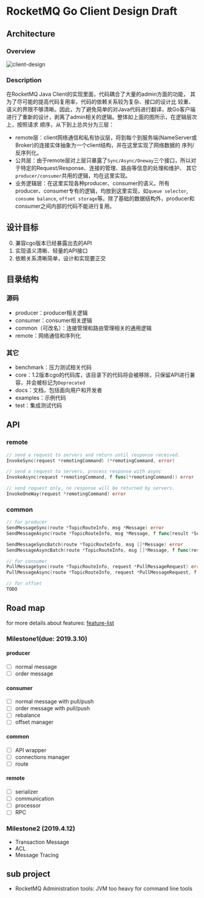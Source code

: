 # RocketMQ Go Client Design Draft

## Architecture

### Overview
![client-design](client-design.png)

### Description
在RocketMQ Java Client的实现里面，代码耦合了大量的admin方面的功能， 其为了尽可能的提高代码复用率，代码的依赖关系较为复杂、接口的设计比
较重、语义的界限不够清晰。因此，为了避免简单的对Java代码进行翻译，故Go客户端进行了重新的设计，剥离了admin相关的逻辑。整体如上面的图所示，在逻辑层次上，按照请求
顺序，从下到上总共分为三层：
- remote层：client网络通信和私有协议层，将到每个到服务端(NameServer或Broker)的连接实体抽象为一个client结构，并在这里实现了网络数据的
序列/反序列化。
- 公共层：由于remote层对上层只暴露了`Sync/Async/Oneway`三个接口，所以对于特定的Request/Response、连接的管理、路由等信息的处理和维护、
其它`producer/consumer`共用的逻辑，均在这里实现。
- 业务逻辑层：在这里实现各种producer、consumer的语义。所有producer、consumer专有的逻辑，均放到这里实现，如`queue selector`,
`consume balance`, `offset storage`等。除了基础的数据结构外，producer和consumer之间内部的代码不能进行复用。


## 设计目标
0. 兼容cgo版本已经暴露出去的API
1. 实现语义清晰、轻量的API接口
2. 依赖关系清晰简单，设计和实现要正交

## 目录结构
### 源码
- producer：producer相关逻辑
- consumer：consumer相关逻辑
- common（可改名）：连接管理和路由管理相关的通用逻辑
- remote：网络通信和序列化

### 其它
- benchmark：压力测试相关代码
- core：1.2版本cgo的代码库，该目录下的代码将会被移除，只保留API进行兼容，并会被标记为`Deprecated`
- docs：文档，包括面向用户和开发者
- examples：示例代码
- test：集成测试代码

## API

### remote
```go
// send a request to servers and return until response received.
InvokeSync(request *remotingCommand) (*remotingCommand, error)

// send a request to servers, process response with async
InvokeAsync(request *remotingCommand, f func(*remotingCommand)) error

// send request only, no response will be returned by servers.
InvokeOneWay(request *remotingCommand) error
```

### common
```go
// for producer
SendMessageSync(route *TopicRouteInfo, msg *Message) error
SendMessageAsync(route *TopicRouteInfo, msg *Message, f func(result *SendResult)) error

SendMessageSyncBatch(route *TopicRouteInfo, msg []*Message) error
SendMessageAsyncBatch(route *TopicRouteInfo, msg []*Message, f func(result *SendResult)) error

// for consumer
PullMessageSync(route *TopicRouteInfo, request *PullMessageRequest) error
PullMessageAsync(route *TopicRouteInfo, request *PullMessageRequest, f func(result *PullResult)) error

// for offset
TODO
```

## Road map
for more details about features: [feature-list](feature.md)

### Milestone1(due: 2019.3.10)

#### producer
- [ ] normal message
- [ ] order message

#### consumer
- [ ] normal message with pull/push
- [ ] order message with pull/push
- [ ] rebalance
- [ ] offset manager

#### common
- [ ] API wrapper
- [ ] connections manager
- [ ] route

#### remote
- [ ] serializer
- [ ] communication
- [ ] processor
- [ ] RPC

### Milestone2 (2019.4.12)
- Transaction Message
- ACL
- Message Tracing

## sub project
- RocketMQ Administration tools: JVM too heavy for command line tools